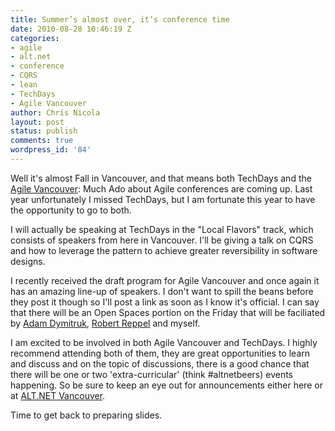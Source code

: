 ```yaml
---
title: Summer’s almost over, it’s conference time
date: 2010-08-28 10:46:19 Z
categories:
- agile
- alt.net
- conference
- CQRS
- lean
- TechDays
- Agile Vancouver
author: Chris Nicola
layout: post
status: publish
comments: true
wordpress_id: '84'
---
```


Well it's almost Fall in Vancouver, and that means both TechDays and the [Agile Vancouver][1]: Much Ado about Agile conferences are coming up.  Last year unfortunately I missed TechDays, but I am fortunate this year to have the opportunity to go to both.

I will actually be speaking at TechDays in the "Local Flavors" track, which consists of speakers from here in Vancouver.  I'll be giving a talk on CQRS and how to leverage the pattern to achieve greater reversibility in software designs.

<!--more-->

I recently received the draft program for Agile Vancouver and once again it has an amazing line-up of speakers.  I don't want to spill the beans before they post it though so I'll post a link as soon as I know it's official.  I can say that there will be an Open Spaces portion on the Friday that will be faciliated by [Adam Dymitruk][2], [Robert Reppel][3] and myself. 

I am excited to be involved in both Agile Vancouver and TechDays.  I highly recommend attending both of them, they are great opportunities to learn and discuss and on the topic of discussions, there is a good chance that there will be one or two 'extra-curricular' (think #altnetbeers) events happening.  So be sure to keep an eye out for announcements either here or at [ALT.NET Vancouver][4].

Time to get back to preparing slides.

   [1]: http://www.agilevancouver.ca/
   [2]: http://adventuresinagile.blogspot.com/
   [3]: http://robertblogs.wordpress.com/
   [4]: http://altnetvan.grou.ps

